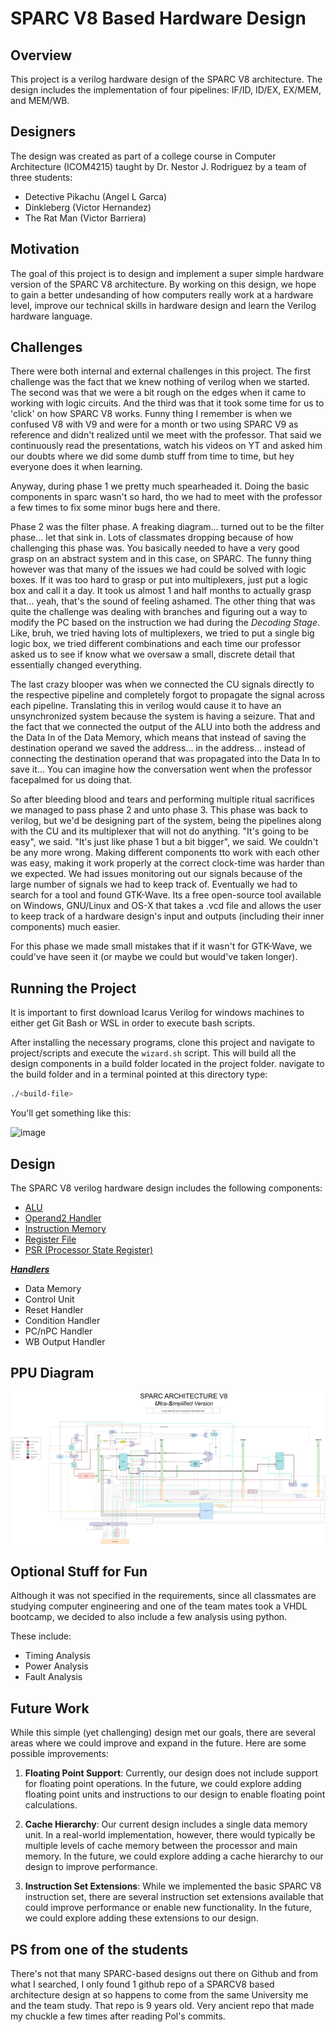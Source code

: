 # SPARC V8 Based Hardware Design

## Overview

This project is a verilog hardware design of the SPARC V8 architecture. The design includes the implementation of four pipelines: IF/ID, ID/EX, EX/MEM, and MEM/WB.

## Designers

The design was created as part of a college course in Computer Architecture (ICOM4215) taught by Dr. Nestor J. Rodriguez by a team of three students:

- Detective Pikachu (Angel L Garca)
- Dinkleberg (Victor Hernandez)
- The Rat Man (Victor Barriera)

## Motivation

The goal of this project is to design and implement a super simple hardware version of the SPARC V8 architecture. By working on this design, we hope to gain a better undesanding of how computers really work at a hardware level, improve our technical skills in hardware design and learn the Verilog hardware language.

## Challenges

There were both internal and external challenges in this project. The first challenge was the fact
that we knew nothing of verilog when we started. The second was that we were a bit rough on the edges when it came to working with logic circuits. And the third was that it took some time for us to 'click' on how SPARC V8 works. Funny thing I remember is when we confused V8 with V9 and were for a month or two using SPARC V9 as reference and didn't realized until we meet with the professor. That said we continuously read the presentations, watch his videos on YT and asked him
our doubts where we did some dumb stuff from time to time, but hey everyone does it when learning.

Anyway, during phase 1 we pretty much spearheaded it. Doing the basic components in sparc wasn't so hard, tho we had to meet with the professor a few times to fix some minor bugs here and there.

Phase 2 was the filter phase. A freaking diagram... turned out to be the filter phase... let that sink in. Lots of classmates dropping because of how challenging this phase was. You basically needed to have a very good grasp on an abstract system and in this case, on SPARC. The funny thing however was that many of the issues we had could be solved with logic boxes. If it was too hard to grasp or put into multiplexers, just put a logic box and call it a day. It took us almost 1 and half months to actually grasp that... yeah, that's the sound of feeling ashamed. The other thing that was quite the challenge was dealing with branches and figuring out a way to modify the PC based on the instruction we had during the *Decoding Stage*. Like, bruh, we tried having lots of multiplexers, we tried to put a single big logic box, we tried different combinations and each time our professor asked us to see if know what we oversaw a small, discrete detail that essentially changed everything. 

The last crazy blooper was when we connected the CU signals directly to the respective pipeline and completely forgot to propagate the signal across each pipeline. Translating this in verilog would cause it to have an unsynchronized system because the system is having a seizure. That and the fact that we connected the output of the ALU into both the address and the Data In of the Data Memory, which means that instead of saving the destination operand we saved the address... in the address... instead of connecting the destination operand that was propagated into the Data In to save it... You can imagine how the conversation went when the professor facepalmed for us doing that.

So after bleeding blood and tears and performing multiple ritual sacrifices we managed to pass phase 2 and unto phase 3. This phase was back to verilog, but we'd be designing part of the system, being the pipelines along with the CU and its multiplexer that will not do anything. "It's going to be easy", we said. "It's just like phase 1 but a bit bigger", we said. We couldn't be any more wrong. Making different components tto work with each other was easy, making it work properly at the correct clock-time was harder than we expected. We had issues monitoring out our signals because of the large number of signals we had to keep track of. Eventually we had to search for a tool and found GTK-Wave. Its a free open-source tool available on Windows, GNU/Linux and OS-X that takes a .vcd file and allows the user to keep track of a hardware design's input and outputs (including their inner components) much easier.

For this phase we made small mistakes that if it wasn't for GTK-Wave, we could've have seen it (or maybe we could but would've taken longer).

## Running the Project

It is important to first download Icarus Verilog for windows machines to either get Git Bash or WSL in order to execute bash scripts.

After installing the necessary programs, clone this project and navigate to project/scripts and execute the `wizard.sh` script. This will build all the design components in a build folder located in the project folder. navigate to the build folder and in a terminal pointed at this directory type:


```bash
./<build-file>
```

You'll get something like this:

![image](https://github.com/FrenzyExists/Computer-Architecture-Project-SPARC/assets/47986470/002815dc-be35-4274-b0a4-8a0d033c21f4)

## Design

The SPARC V8 verilog hardware design includes the following components:

- [ALU](/documentation/alu.md)
- [Operand2 Handler](/documentation/operand-handler.md)
- [Instruction Memory](/documentation/instruction-memory.md)
- [Register File](/documentation/register-file.md)
- [PSR (Processor State Register)](/documentation/psr.md)

***[Handlers](/documentation/handlers.md)***

- Data Memory
- Control Unit
- Reset Handler
- Condition Handler
- PC/nPC Handler
- WB Output Handler

## PPU Diagram

![DEEZ NUTZ](/assets/sparc-v8-pipeline-processing-unit-diagram-Angel-Garcia-Victor-Blue-Victor-Barriera.jpg)


## Optional Stuff for Fun

Although it was not specified in the requirements, since all classmates are studying computer engineering and one of the team mates took a VHDL bootcamp, we decided to also include a few analysis using python.

These include:

- Timing Analysis
- Power Analysis
- Fault Analysis

## Future Work

While this simple (yet challenging) design met our goals, there are several areas where we could improve and expand in the future. Here are some possible improvements:

1. **Floating Point Support**: Currently, our design does not include support for floating point operations. In the future, we could explore adding floating point units and instructions to our design to enable floating point calculations.

2. **Cache Hierarchy**: Our current design includes a single data memory unit. In a real-world implementation, however, there would typically be multiple levels of cache memory between the processor and main memory. In the future, we could explore adding a cache hierarchy to our design to improve performance.

3. **Instruction Set Extensions**: While we implemented the basic SPARC V8 instruction set, there are several instruction set extensions available that could improve performance or enable new functionality. In the future, we could explore adding these extensions to our design.

## PS from one of the students

There's not that many SPARC-based designs out there on Github and from what I searched, I only found 1 github repo of a SPARCV8 based architecture design at so happens to come from the same University me and the team study. That repo is 9 years old. Very ancient repo that made my chuckle a few times after reading Pol's commits.
